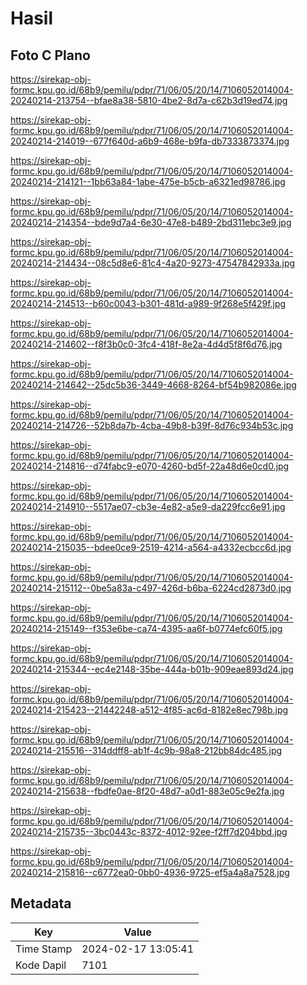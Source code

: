 # Hasil

## Foto C Plano

https://sirekap-obj-formc.kpu.go.id/68b9/pemilu/pdpr/71/06/05/20/14/7106052014004-20240214-213754--bfae8a38-5810-4be2-8d7a-c62b3d19ed74.jpg

https://sirekap-obj-formc.kpu.go.id/68b9/pemilu/pdpr/71/06/05/20/14/7106052014004-20240214-214019--677f640d-a6b9-468e-b9fa-db7333873374.jpg

https://sirekap-obj-formc.kpu.go.id/68b9/pemilu/pdpr/71/06/05/20/14/7106052014004-20240214-214121--1bb63a84-1abe-475e-b5cb-a6321ed98786.jpg

https://sirekap-obj-formc.kpu.go.id/68b9/pemilu/pdpr/71/06/05/20/14/7106052014004-20240214-214354--bde9d7a4-6e30-47e8-b489-2bd311ebc3e9.jpg

https://sirekap-obj-formc.kpu.go.id/68b9/pemilu/pdpr/71/06/05/20/14/7106052014004-20240214-214434--08c5d8e6-81c4-4a20-9273-47547842933a.jpg

https://sirekap-obj-formc.kpu.go.id/68b9/pemilu/pdpr/71/06/05/20/14/7106052014004-20240214-214513--b60c0043-b301-481d-a989-9f268e5f429f.jpg

https://sirekap-obj-formc.kpu.go.id/68b9/pemilu/pdpr/71/06/05/20/14/7106052014004-20240214-214602--f8f3b0c0-3fc4-418f-8e2a-4d4d5f8f6d76.jpg

https://sirekap-obj-formc.kpu.go.id/68b9/pemilu/pdpr/71/06/05/20/14/7106052014004-20240214-214642--25dc5b36-3449-4668-8264-bf54b982086e.jpg

https://sirekap-obj-formc.kpu.go.id/68b9/pemilu/pdpr/71/06/05/20/14/7106052014004-20240214-214726--52b8da7b-4cba-49b8-b39f-8d76c934b53c.jpg

https://sirekap-obj-formc.kpu.go.id/68b9/pemilu/pdpr/71/06/05/20/14/7106052014004-20240214-214816--d74fabc9-e070-4260-bd5f-22a48d6e0cd0.jpg

https://sirekap-obj-formc.kpu.go.id/68b9/pemilu/pdpr/71/06/05/20/14/7106052014004-20240214-214910--5517ae07-cb3e-4e82-a5e9-da229fcc6e91.jpg

https://sirekap-obj-formc.kpu.go.id/68b9/pemilu/pdpr/71/06/05/20/14/7106052014004-20240214-215035--bdee0ce9-2519-4214-a564-a4332ecbcc6d.jpg

https://sirekap-obj-formc.kpu.go.id/68b9/pemilu/pdpr/71/06/05/20/14/7106052014004-20240214-215112--0be5a83a-c497-426d-b6ba-6224cd2873d0.jpg

https://sirekap-obj-formc.kpu.go.id/68b9/pemilu/pdpr/71/06/05/20/14/7106052014004-20240214-215149--f353e6be-ca74-4395-aa6f-b0774efc60f5.jpg

https://sirekap-obj-formc.kpu.go.id/68b9/pemilu/pdpr/71/06/05/20/14/7106052014004-20240214-215344--ec4e2148-35be-444a-b01b-909eae893d24.jpg

https://sirekap-obj-formc.kpu.go.id/68b9/pemilu/pdpr/71/06/05/20/14/7106052014004-20240214-215423--21442248-a512-4f85-ac6d-8182e8ec798b.jpg

https://sirekap-obj-formc.kpu.go.id/68b9/pemilu/pdpr/71/06/05/20/14/7106052014004-20240214-215516--314ddff8-ab1f-4c9b-98a8-212bb84dc485.jpg

https://sirekap-obj-formc.kpu.go.id/68b9/pemilu/pdpr/71/06/05/20/14/7106052014004-20240214-215638--fbdfe0ae-8f20-48d7-a0d1-883e05c9e2fa.jpg

https://sirekap-obj-formc.kpu.go.id/68b9/pemilu/pdpr/71/06/05/20/14/7106052014004-20240214-215735--3bc0443c-8372-4012-92ee-f2ff7d204bbd.jpg

https://sirekap-obj-formc.kpu.go.id/68b9/pemilu/pdpr/71/06/05/20/14/7106052014004-20240214-215816--c6772ea0-0bb0-4936-9725-ef5a4a8a7528.jpg


## Metadata

| Key        | Value               |
| ---------- | ------------------- |
| Time Stamp | 2024-02-17 13:05:41 |
| Kode Dapil | 7101                |



